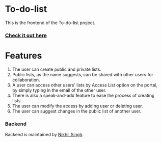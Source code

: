 # To-do-list

This is the frontend of the To-do-list project.

### [Check it out here](https://keepnotes.netlify.app/login.html)

# Features

1. The user can create public and private lists.
2. Public lists, as the name suggests, can be shared with other users for collaboration.
3. A user can access other users' lists by Access List option on the portal, by simply typing in the email of the other user.
4. There is also a speak-and-add feature to ease the process of creating lists.
5. The user can modify the access by adding user or deleting user.
6. The user can suggest changes in the public list of another user.
 
 ### Backend
 
 Backend is maintained by [Nikhil Singh](https://github.com/nikhils4/To-do-list-backend).
